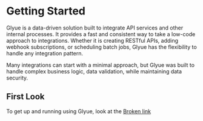 # Getting Started

Glyue is a data-driven solution built to integrate API services and other internal processes. It provides a fast and consistent way to take a low-code approach to integrations. Whether it is creating RESTful APIs, adding webhook subscriptions, or scheduling batch jobs, Glyue has the flexibility to handle any integration pattern.

Many integrations can start with a minimal approach, but Glyue was built to handle complex business logic, data validation, while maintaining data security.



## First Look

To get up and running using Glyue, look at the [Broken link](broken-reference "mention")
